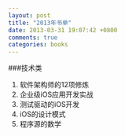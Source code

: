 ```yaml
---
layout: post
title: "2013年书单"
date: 2013-03-31 19:07:42 +0800
comments: true
categories: books
---
```

###技术类
1. 软件架构师的12项修炼
2. 企业级iOS应用开发实战
3. 测试驱动的iOS开发
4. iOS的设计模式
5. 程序源的数学